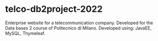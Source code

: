 # telco-db2project-2022
Enterprise website for a telecommunication company. Developed for the Data bases 2 course of Politecnico di Milano.
Developed using: JavaEE, MySQL, Thymeleaf.
